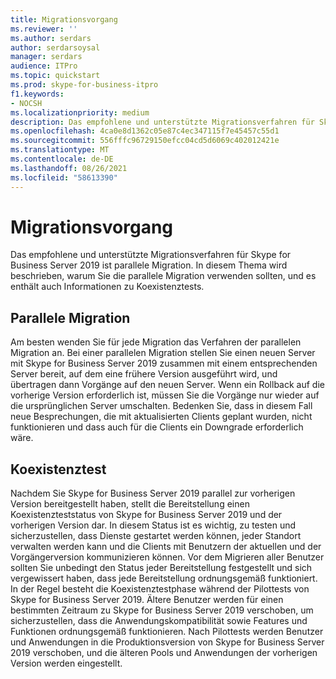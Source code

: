 ```yaml
---
title: Migrationsvorgang
ms.reviewer: ''
ms.author: serdars
author: serdarsoysal
manager: serdars
audience: ITPro
ms.topic: quickstart
ms.prod: skype-for-business-itpro
f1.keywords:
- NOCSH
ms.localizationpriority: medium
description: Das empfohlene und unterstützte Migrationsverfahren für Skype for Business Server 2019 ist parallele Migration. In diesem Thema wird beschrieben, warum Sie die parallele Migration verwenden sollten, und es enthält auch Informationen zu Koexistenztests.
ms.openlocfilehash: 4ca0e8d1362c05e87c4ec347115f7e45457c55d1
ms.sourcegitcommit: 556fffc96729150efcc04cd5d6069c402012421e
ms.translationtype: MT
ms.contentlocale: de-DE
ms.lasthandoff: 08/26/2021
ms.locfileid: "58613390"
---
```

# <a name="migration-process"></a>Migrationsvorgang

Das empfohlene und unterstützte Migrationsverfahren für Skype for Business Server 2019 ist parallele Migration. In diesem Thema wird beschrieben, warum Sie die parallele Migration verwenden sollten, und es enthält auch Informationen zu Koexistenztests.
  
## <a name="side-by-side-migration"></a>Parallele Migration

Am besten wenden Sie für jede Migration das Verfahren der parallelen Migration an. Bei einer parallelen Migration stellen Sie einen neuen Server mit Skype for Business Server 2019 zusammen mit einem entsprechenden Server bereit, auf dem eine frühere Version ausgeführt wird, und übertragen dann Vorgänge auf den neuen Server. Wenn ein Rollback auf die vorherige Version erforderlich ist, müssen Sie die Vorgänge nur wieder auf die ursprünglichen Server umschalten. Bedenken Sie, dass in diesem Fall neue Besprechungen, die mit aktualisierten Clients geplant wurden, nicht funktionieren und dass auch für die Clients ein Downgrade erforderlich wäre.
  
## <a name="coexistence-testing"></a>Koexistenztest

Nachdem Sie Skype for Business Server 2019 parallel zur vorherigen Version bereitgestellt haben, stellt die Bereitstellung einen Koexistenzteststatus von Skype for Business Server 2019 und der vorherigen Version dar. In diesem Status ist es wichtig, zu testen und sicherzustellen, dass Dienste gestartet werden können, jeder Standort verwalten werden kann und die Clients mit Benutzern der aktuellen und der Vorgängerversion kommunizieren können. Vor dem Migrieren aller Benutzer sollten Sie unbedingt den Status jeder Bereitstellung festgestellt und sich vergewissert haben, dass jede Bereitstellung ordnungsgemäß funktioniert. In der Regel besteht die Koexistenztestphase während der Pilottests von Skype for Business Server 2019. Ältere Benutzer werden für einen bestimmten Zeitraum zu Skype for Business Server 2019 verschoben, um sicherzustellen, dass die Anwendungskompatibilität sowie Features und Funktionen ordnungsgemäß funktionieren. Nach Pilottests werden Benutzer und Anwendungen in die Produktionsversion von Skype for Business Server 2019 verschoben, und die älteren Pools und Anwendungen der vorherigen Version werden eingestellt.
  
